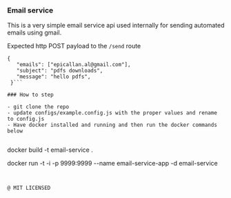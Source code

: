### Email service

This is a very simple email service api used internally for sending automated emails using gmail.


Expected http POST payload to the `/send` route
```
{
   "emails": ["epicallan.al@gmail.com"],
   "subject": "pdfs downloads",
   "message": "hello pdfs",
 }```

### How to step

- git clone the repo
- update configs/example.config.js with the proper values and rename to config.js
- Have docker installed and running and then run the docker commands below


```
docker build -t email-service .

docker run  -t -i -p 9999:9999 --name  email-service-app -d email-service

```


@ MIT LICENSED
